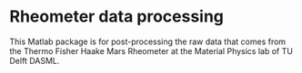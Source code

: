 # Rheometer data processing

This Matlab package is for post-processing the raw data that comes from the Thermo Fisher Haake Mars Rheometer at the Material Physics lab of TU Delft DASML.
